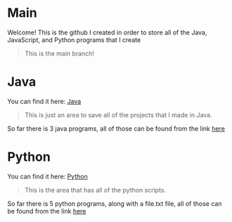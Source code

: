 # Main

Welcome! This is the github I created in order to store all of the Java, JavaScript, and Python programs that I create
> This is the main branch!

# Java

You can find it here:
[Java](https://github.com/xGpD/Java/tree/java)
>This is just an area to save all of the projects that I made in Java.

So far there is 3 java programs, all of those can be found from the link [here](#java)

# Python 

You can find it here:
[Python](https://github.com/xGpD/Java/tree/python)
>This is the area that has all of the python scripts.

So far there is 5 python programs, along with a file.txt file, all of those can be found from the link [here](#python)
